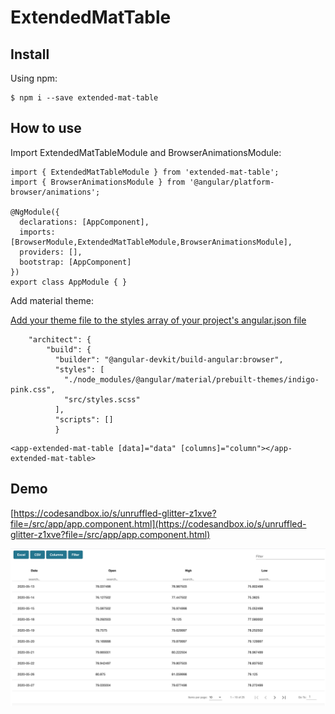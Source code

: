 # ExtendedMatTable


## Install

Using npm:
```
$ npm i --save extended-mat-table
```

## How to use

Import ExtendedMatTableModule and BrowserAnimationsModule:
```
import { ExtendedMatTableModule } from 'extended-mat-table';
import { BrowserAnimationsModule } from '@angular/platform-browser/animations';

@NgModule({
  declarations: [AppComponent],
  imports: [BrowserModule,ExtendedMatTableModule,BrowserAnimationsModule],
  providers: [],
  bootstrap: [AppComponent]
})
export class AppModule { }
```

Add material theme:

[Add your theme file to the styles array of your project's angular.json file](https://angular.io/guide/workspace-config#styles-and-scripts-configuration)
```
    "architect": {
        "build": {
          "builder": "@angular-devkit/build-angular:browser",
          "styles": [
            "./node_modules/@angular/material/prebuilt-themes/indigo-pink.css",
            "src/styles.scss"
          ],
          "scripts": []
          }

```

```
<app-extended-mat-table [data]="data" [columns]="column"></app-extended-mat-table>
```

## Demo

[https://codesandbox.io/s/unruffled-glitter-z1xve?file=/src/app/app.component.html](https://codesandbox.io/s/unruffled-glitter-z1xve?file=/src/app/app.component.html)

![Image of Demo](https://github.com/kerrexwong/ExtendedMatTable/raw/main/src/assets/screenshot.png)
